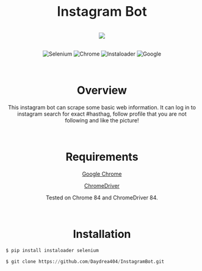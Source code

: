
<div align="center">
<p style="font-size:35px;font-weight:600;">Instagram Bot</p>


<img align="center" src="https://www.elegantthemes.com/blog/wp-content/uploads/2019/12/instagram-marketing-strategies-featured-image.jpg">

</br>
</br>




![Selenium](https://img.shields.io/badge/Selenium-3.141.0-blueviolet?style=for-the-badge&logoColor=blueviolet&logo=sellfy) ![Chrome](https://img.shields.io/badge/Chromedriver-84.0.4147.3-blueviolet?style=for-the-badge&logo=google&logoColor=blueviolet) ![Instaloader](https://img.shields.io/badge/Instaloader-4.4.5-blueviolet?style=for-the-badge&logo=instagram&link=https://github.com/instaloader/instaloader&logoColor=blueviolet) ![Google](https://img.shields.io/badge/Google%20Chrome-84-blueviolet?style=for-the-badge&logo=google%20chrome&link=https://www.google.com/chrome/&logoColor=blueviolet)


</br>

# Overview


This instagram bot can scrape some basic web information. It can log in to instagram search for exact #hasthag, follow profile that you are not following and  like the picture!


</br>

# Requirements


[Google Chrome][googlechrome]



[ChromeDriver][chromedriver]

Tested on Chrome 84 and ChromeDriver 84.


</br>

# Installation

</div>

```py
$ pip install instaloader selenium

$ git clone https://github.com/Daydrea404/InstagramBot.git
```

[googlechrome]: https://www.google.com/chrome/
[chromedriver]: https://chromedriver.chromium.org/downloads
